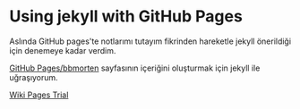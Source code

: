 # Using jekyll with GitHub Pages

Aslında GitHub pages'te notlarımı tutayım fikrinden hareketle jekyll önerildiği için denemeye kadar verdim.

[GitHub Pages/bbmorten](https://github.com/bbmorten/bbmorten.github.io) sayfasının içeriğini oluşturmak için jekyll ile uğraşıyorum.

[Wiki Pages Trial](https://github.com/bbmorten/bbmorten.github.io.wiki)